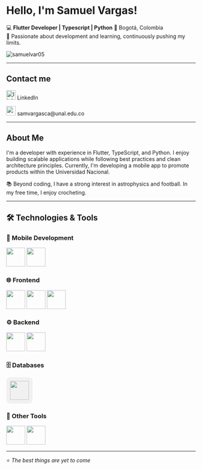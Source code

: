 # Hello, I'm Samuel Vargas!

💻 **Flutter Developer | Typescript | Python**
📍 Bogotá, Colombia  
🎯 Passionate about development and learning, continuously pushing my limits.

<p align="left"> <img src="https://komarev.com/ghpvc/?username=samuelvar05&label=Profile%20views&color=0e75b6&style=flat" alt="samuelvar05" /> </p>

---

## Contact me
<p align="left">
  <a href="https://linkedin.com/in/sjvc0595" target="blank">
    <img src="https://img.shields.io/static/v1?message=LinkedIn&logo=linkedin&label=&color=0077B5&logoColor=white&labelColor=&style=for-the-badge" height="25" alt="linkedin logo"/></a>
   LinkedIn
</p>
<p align="left">
  

  <a href="samvargasca@unal.edu.co" target="blank">
    <img src="https://img.shields.io/static/v1?message=Gmail&label=&color=D14836&logoColor=white&labelColor=&style=for-the-badge" height="25" alt="gmail logo"  /></a>
   samvargasca@unal.edu.co
</p>

---

## About Me
I'm a developer with experience in Flutter, TypeScript, and Python. I enjoy building scalable applications while following best practices and clean architecture principles. Currently, I'm developing a mobile app to promote products within the Universidad Nacional.  

📚 Beyond coding, I have a strong interest in astrophysics and football. In my free time, I enjoy crocheting.

---

## 🛠️ Technologies & Tools  
### 📱 Mobile Development  
<img src="https://cdn.jsdelivr.net/gh/devicons/devicon@latest/icons/flutter/flutter-original.svg" height="50"/>
<img src="https://cdn.jsdelivr.net/gh/devicons/devicon@latest/icons/dart/dart-original.svg" height="50" />          

### 🌐 Frontend  
<img src="https://cdn.jsdelivr.net/gh/devicons/devicon@latest/icons/typescript/typescript-original.svg" height="50"/>
<img src="https://cdn.jsdelivr.net/gh/devicons/devicon@latest/icons/html5/html5-original.svg" height="50"/>
<img src="https://cdn.jsdelivr.net/gh/devicons/devicon@latest/icons/css3/css3-original.svg" height="50"/>

### ⚙️ Backend  
<img src="https://cdn.jsdelivr.net/gh/devicons/devicon@latest/icons/django/django-plain.svg" height="50"/> 
<img src="https://cdn.jsdelivr.net/gh/devicons/devicon@latest/icons/firebase/firebase-original.svg" height="50" />          

### 🗄️ Databases  
<div style="background-color: #f1f1f1; padding: 10px; display: inline-block; border-radius: 10px;">
  <img src="https://cdn.jsdelivr.net/gh/devicons/devicon@latest/icons/mysql/mysql-original.svg" height="50" width="50" />
</div>

### 🔧 Other Tools  
<img src="https://cdn.jsdelivr.net/gh/devicons/devicon@latest/icons/figma/figma-original.svg" height="50" />
<img src="https://cdn.jsdelivr.net/gh/devicons/devicon@latest/icons/arduino/arduino-original.svg" height="50"/>
          
---
⭐ *The best things are yet to come*
